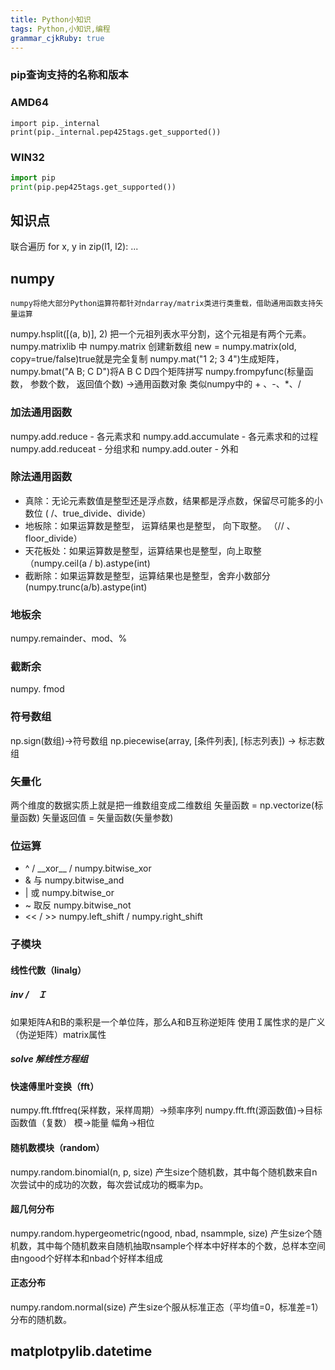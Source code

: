 ```yaml
---
title: Python小知识 
tags: Python,小知识,编程
grammar_cjkRuby: true
---
```

### pip查询支持的名称和版本
### AMD64
```
import pip._internal
print(pip._internal.pep425tags.get_supported())
```
### WIN32
``` python
import pip
print(pip.pep425tags.get_supported())
```
## 知识点
联合遍历
for x, y in zip(l1, l2):
...

## numpy
	numpy将绝大部分Python运算符都针对ndarray/matrix类进行类重载，借助通用函数支持矢量运算
	
numpy.hsplit(\[(a, b)], 2) 把一个元祖列表水平分割，这个元祖是有两个元素。
numpy.matrixlib 中 numpy.matrix 创建新数组 new = numpy.matrix(old, copy=true/false)true就是完全复制
numpy.mat("1 2; 3 4")生成矩阵，
numpy.bmat("A B; C D")将A B C D四个矩阵拼写
numpy.frompyfunc(标量函数， 参数个数， 返回值个数) ->通用函数对象 类似numpy中的 + 、-、\*、/
### 加法通用函数
numpy.add.reduce - 各元素求和
numpy.add.accumulate - 各元素求和的过程
numpy.add.reduceat - 分组求和
numpy.add.outer - 外和
### 除法通用函数
- 真除：无论元素数值是整型还是浮点数，结果都是浮点数，保留尽可能多的小数位 ( /、true_divide、divide）
- 地板除：如果运算数是整型， 运算结果也是整型， 向下取整。 （//  、floor_divide）
- 天花板处：如果运算数是整型，运算结果也是整型，向上取整 （numpy.ceil(a / b).astype(int)
- 截断除：如果运算数是整型，运算结果也是整型，舍弃小数部分(numpy.trunc(a/b).astype(int)

### 地板余
numpy.remainder、mod、%
### 截断余
numpy. fmod
### 符号数组
np.sign(数组)->符号数组
np.piecewise(array, \[条件列表], \[标志列表]) -> 标志数组
### 矢量化
两个维度的数据实质上就是把一维数组变成二维数组
矢量函数 = np.vectorize(标量函数)
矢量返回值 = 矢量函数(矢量参数)
### 位运算
- ^  / \_\_xor__ / numpy.bitwise_xor
- & 与  numpy.bitwise_and
- | 或 numpy.bitwise_or
- ~ 取反 numpy.bitwise_not
-  << / >> numpy.left_shift  / numpy.right_shift

### 子模块
#### 线性代数（linalg）
##### inv /　Ｉ
如果矩阵A和B的乘积是一个单位阵，那么A和B互称逆矩阵
使用Ｉ属性求的是广义（伪逆矩阵）matrix属性
##### solve 解线性方程组
#### 快速傅里叶变换（fft）
numpy.fft.fftfreq(采样数，采样周期）->频率序列
numpy.fft.fft(源函数值)->目标函数值（复数）
模->能量  幅角->相位
#### 随机数模块（random）
numpy.random.binomial(n, p, size)
产生size个随机数，其中每个随机数来自n次尝试中的成功的次数，每次尝试成功的概率为p。
#### 超几何分布
numpy.random.hypergeometric(ngood, nbad, nsammple, size)
产生size个随机数，其中每个随机数来自随机抽取nsample个样本中好样本的个数，总样本空间由ngood个好样本和nbad个好样本组成
#### 正态分布
numpy.random.normal(size)
产生size个服从标准正态（平均值=0，标准差=1）分布的随机数。

## matplotpylib.datetime


